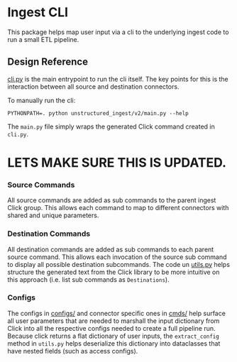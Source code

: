 # Ingest CLI
This package helps map user input via a cli to the underlying ingest code to run a small ETL pipeline.

## Design Reference
[cli.py](./cli.py) is the main entrypoint to run the cli itself. The key points for this is the interaction between all
source and destination connectors.

To manually run the cli:
```shell
PYTHONPATH=. python unstructured_ingest/v2/main.py --help
```

The `main.py` file simply wraps the generated Click command created in `cli.py`.

# LETS MAKE SURE THIS IS UPDATED.


### Source Commands
All source commands are added as sub commands to the parent ingest Click group. This allows each command to map to
different connectors with shared and unique parameters.

### Destination Commands
All destination commands are added as sub commands to each parent source command. This allows each invocation of the source
sub command to display all possible destination subcommands. The code un [utils.py](./utils.py) helps structure the
generated text from the Click library to be more intuitive on this approach (i.e. list sub commands as  `Destinations`).

### Configs
The configs in [configs/](./configs) and connector specific ones in [cmds/](./cmds) help surface all user parameters that
are needed to marshall the input dictionary from Click into all the respective configs needed to create a full pipeline run.
Because click returns a flat dictionary of user inputs, the `extract_config` method in `utils.py` helps deserialize this dictionary
into dataclasses that have nested fields (such as access configs).
